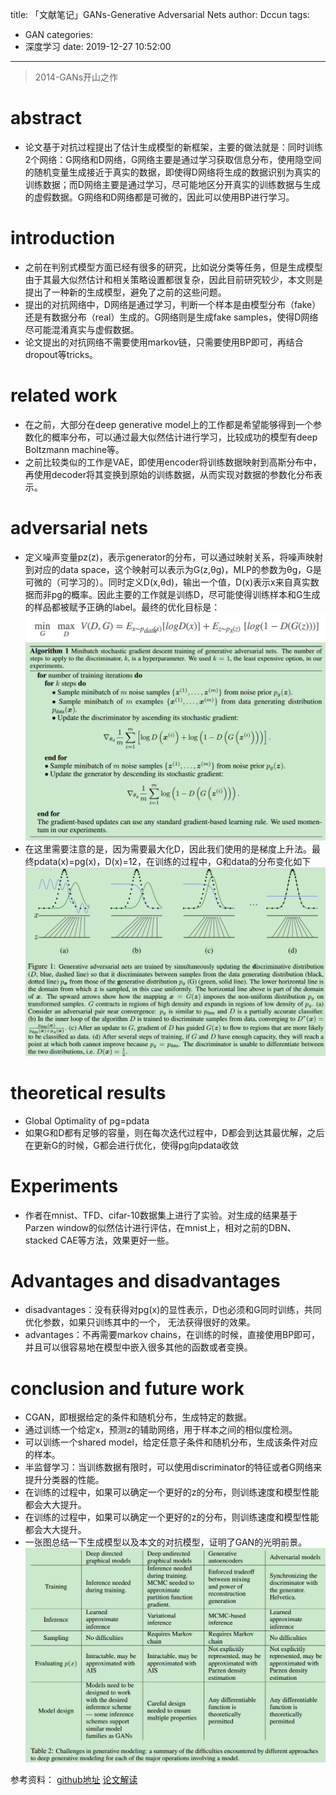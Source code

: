 title: 「文献笔记」GANs-Generative Adversarial Nets
author: Dccun
tags:
  - GAN
categories:
  - 深度学习
date: 2019-12-27 10:52:00
---
>2014-GANs开山之作

<!--more-->

# abstract
- 论文基于对抗过程提出了估计生成模型的新框架，主要的做法就是：同时训练2个网络：G网络和D网络，G网络主要是通过学习获取信息分布，使用隐空间的随机变量生成接近于真实的数据，即使得D网络将生成的数据识别为真实的训练数据；而D网络主要是通过学习，尽可能地区分开真实的训练数据与生成的虚假数据。G网络和D网络都是可微的，因此可以使用BP进行学习。

# introduction
- 之前在判别式模型方面已经有很多的研究，比如说分类等任务，但是生成模型由于其最大似然估计和相关策略设置都很复杂，因此目前研究较少，本文则是提出了一种新的生成模型，避免了之前的这些问题。
- 提出的对抗网络中，D网络是通过学习，判断一个样本是由模型分布（fake）还是有数据分布（real）生成的。G网络则是生成fake samples，使得D网络尽可能混淆真实与虚假数据。
- 论文提出的对抗网络不需要使用markov链，只需要使用BP即可，再结合dropout等tricks。

# related work
- 在之前，大部分在deep generative model上的工作都是希望能够得到一个参数化的概率分布，可以通过最大似然估计进行学习，比较成功的模型有deep Boltzmann machine等。
- 之前比较类似的工作是VAE，即使用encoder将训练数据映射到高斯分布中，再使用decoder将其变换到原始的训练数据，从而实现对数据的参数化分布表示。

# adversarial nets
- 定义噪声变量pz(z)，表示generator的分布，可以通过映射关系，将噪声映射到对应的data space，这个映射可以表示为G(z,θg)，MLP的参数为θg，G是可微的（可学习的）。同时定义D(x,θd)，输出一个值，D(x)表示x来自真实数据而非pg的概率。因此主要的工作就是训练D，尽可能使得训练样本和G生成的样品都被赋予正确的label。最终的优化目标是：
![upload successful](/images/pasted-75.png)
![upload successful](/images/pasted-76.png)
- 在这里需要注意的是，因为需要最大化D，因此我们使用的是梯度上升法。最终pdata(x)=pg(x)，D(x)=12，在训练的过程中，G和data的分布变化如下
![upload successful](/images/pasted-77.png)

# theoretical results
- Global Optimality of pg=pdata
- 如果G和D都有足够的容量，则在每次迭代过程中，D都会到达其最优解，之后在更新G的时候，G都会进行优化，使得pg向pdata收敛

# Experiments
- 作者在mnist、TFD、cifar-10数据集上进行了实验。对生成的结果基于Parzen window的似然估计进行评估，在mnist上，相对之前的DBN、stacked CAE等方法，效果更好一些。

# Advantages and disadvantages
- disadvantages：没有获得对pg(x)的显性表示，D也必须和G同时训练，共同优化参数，如果只训练其中的一个， 无法获得很好的效果。
- advantages：不再需要markov chains，在训练的时候，直接使用BP即可，并且可以很容易地在模型中嵌入很多其他的函数或者变换。

# conclusion and future work
- CGAN，即根据给定的条件和随机分布，生成特定的数据。
- 通过训练一个给定x，预测z的辅助网络，用于样本之间的相似度检测。
- 可以训练一个shared model，给定任意子条件和随机分布，生成该条件对应的样本。
- 半监督学习：当训练数据有限时，可以使用discriminator的特征或者G网络来提升分类器的性能。
- 在训练的过程中，如果可以确定一个更好的z的分布，则训练速度和模型性能都会大大提升。
- 在训练的过程中，如果可以确定一个更好的z的分布，则训练速度和模型性能都会大大提升。
- 一张图总结一下生成模型以及本文的对抗模型，证明了GAN的光明前景。
![upload successful](/images/pasted-78.png)

参考资料：
[github地址](https://github.com/swhaleDCC/adversarial)
[论文解读](https://littletomatodonkey.github.io/2018/11/09/2018-11-09-Generative%20Adversarial%20Nets%E8%AE%BA%E6%96%87%E8%A7%A3%E8%AF%BB/)
